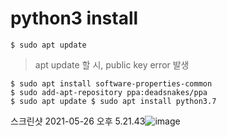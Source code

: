 # python3 install 

```
$ sudo apt update 
```
> apt update 할 시, public key error 발생

```
$ sudo apt install software-properties-common 
$ sudo add-apt-repository ppa:deadsnakes/ppa 
$ sudo apt update $ sudo apt install python3.7
```

스크린샷 2021-05-26 오후 5.21.43![image](https://user-images.githubusercontent.com/54805517/119627164-e5f5a000-be46-11eb-8176-cb367a6b70be.png)
